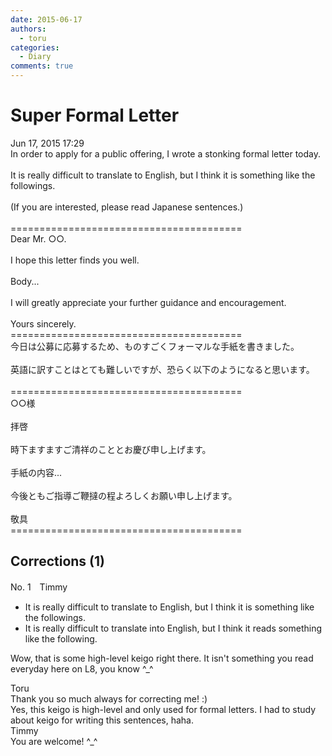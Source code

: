 ```yaml
---
date: 2015-06-17
authors:
  - toru
categories:
  - Diary
comments: true
---
```


# Super Formal Letter
<div class="date">Jun 17, 2015 17:29</div>
<div id="post"><div id="body_show_ori">
In order to apply for a public offering, I wrote a stonking formal letter today.<br/><br/>It is really difficult to translate to English, but I think it is something like the followings.<br/><br/>(If you are interested, please read Japanese sentences.)<br/><br/>========================================<br/>Dear Mr. ○○.<br/><br/>I hope this letter finds you well.<br/><br/>Body...<br/><br/>I will greatly appreciate your further guidance and encouragement.<br/><br/>Yours sincerely.<br/>========================================
</div></div>

<!-- more -->

<div id="post_ja"><div id="body_show_mo">
今日は公募に応募するため、ものすごくフォーマルな手紙を書きました。<br/><br/>英語に訳すことはとても難しいですが、恐らく以下のようになると思います。<br/><br/>========================================<br/>○○様<br/><br/>拝啓<br/><br/>時下ますますご清祥のこととお慶び申し上げます。<br/><br/>手紙の内容...<br/><br/>今後ともご指導ご鞭撻の程よろしくお願い申し上げます。<br/><br/>敬具<br/>========================================
</div></div>

## Corrections (1)
<div id="block"><div class="first_name"> No. 1　<span class="just_name">Timmy</span></div><div id="block2">
<ul class="correction_field">
<li class="incorrect">It is really difficult to translate to English, but I think it is something like the followings.</li>
<li class="corrected correct">
It is really difficult to translate <span class="f_blue">in</span>to English, but I think it <span class="f_blue">reads</span> something like the following.
</li>
</ul>
<p class="comment_small">
 Wow, that is some high-level keigo right there. It isn't something you read everyday here on L8, you know ^_^
</p>

</div><div class="name"><span class="just_name">Toru</span><br>
Thank you so much always for correcting me! :)<br/>Yes, this keigo is high-level and only used for formal letters. I had to study about keigo for writing this sentences, haha.
</div>
<div class="name"><span class="just_name">Timmy</span><br>
You are welcome! ^_^
</div>
</div>
